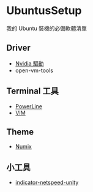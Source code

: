 # UbuntusSetup
我的 Ubuntu 裝機的必備軟體清單 

## Driver
- [Nvidia 驅動](driver/nvidia)
- open-vm-tools

## Terminal 工具
- [PowerLine](terminals/powerline) 
- [VIM](terminals/vim/.vimrc)

## Theme 
- [Numix](themes/numix)

## 小工具
- [indicator-netspeed-unity](https://github.com/GGleb/indicator-netspeed-unity)
